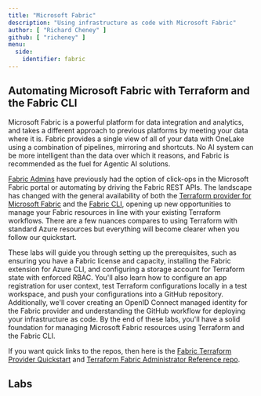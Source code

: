 ```yaml
---
title: "Microsoft Fabric"
description: "Using infrastructure as code with Microsoft Fabric"
author: [ "Richard Cheney" ]
github: [ "richeney" ]
menu:
  side:
    identifier: fabric
---
```


## Automating Microsoft Fabric with Terraform and the Fabric CLI

Microsoft Fabric is a powerful platform for data integration and analytics, and takes a different approach to previous platforms by meeting your data where it is. Fabric provides a single view of all of your data with OneLake using a combination of pipelines, mirroring and shortcuts. No AI system can be more intelligent than the data over which it reasons, and Fabric is recommended as the fuel for Agentic AI solutions.

[Fabric Admins](https://learn.microsoft.com/fabric/admin/microsoft-fabric-admin) have previously had the option of click-ops in the Microsoft Fabric portal or automating by driving the Fabric REST APIs. The landscape has changed with the general availability of both the [Terraform provider for Microsoft Fabric](https://blog.fabric.microsoft.com/blog/terraform-provider-for-microsoft-fabric-now-generally-available) and the [Fabric CLI](https://blog.fabric.microsoft.com/blog/fabric-cli-is-now-generally-available-explore-and-automate-microsoft-fabric-from-your-terminal), opening up new opportunities to manage your Fabric resources in line with your existing Terraform workflows. There are a few nuances compares to using Terraform with standard Azure resources but everything will become clearer when you follow our quickstart.

These labs will guide you through setting up the prerequisites, such as ensuring you have a Fabric license and capacity, installing the Fabric extension for Azure CLI, and configuring a storage account for Terraform state with enforced RBAC. You'll also learn how to configure an app registration for user context, test Terraform configurations locally in a test workspace, and push your configurations into a GitHub repository. Additionally, we'll cover creating an OpenID Connect managed identity for the Fabric provider and understanding the GitHub workflow for deploying your infrastructure as code. By the end of these labs, you'll have a solid foundation for managing Microsoft Fabric resources using Terraform and the Fabric CLI.

If you want quick links to the repos, then here is the [Fabric Terraform Provider Quickstart](https://github.com/richeney/fabric_terraform_provider_quickstart) and [Terraform Fabric Administrator Reference repo](https://github.com/richeney/terraform_fabric_administrator_reference).

## Labs

